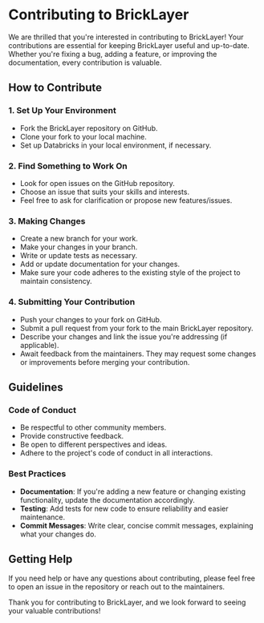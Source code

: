 # Contributing to BrickLayer

We are thrilled that you're interested in contributing to BrickLayer! Your contributions are essential for keeping BrickLayer useful and up-to-date. Whether you're fixing a bug, adding a feature, or improving the documentation, every contribution is valuable.

## How to Contribute

### 1. Set Up Your Environment

- Fork the BrickLayer repository on GitHub.
- Clone your fork to your local machine.
- Set up Databricks in your local environment, if necessary.

### 2. Find Something to Work On

- Look for open issues on the GitHub repository.
- Choose an issue that suits your skills and interests.
- Feel free to ask for clarification or propose new features/issues.

### 3. Making Changes

- Create a new branch for your work.
- Make your changes in your branch.
- Write or update tests as necessary.
- Add or update documentation for your changes.
- Make sure your code adheres to the existing style of the project to maintain consistency.

### 4. Submitting Your Contribution

- Push your changes to your fork on GitHub.
- Submit a pull request from your fork to the main BrickLayer repository.
- Describe your changes and link the issue you're addressing (if applicable).
- Await feedback from the maintainers. They may request some changes or improvements before merging your contribution.

## Guidelines

### Code of Conduct

- Be respectful to other community members.
- Provide constructive feedback.
- Be open to different perspectives and ideas.
- Adhere to the project's code of conduct in all interactions.

### Best Practices

- **Documentation**: If you're adding a new feature or changing existing functionality, update the documentation accordingly.
- **Testing**: Add tests for new code to ensure reliability and easier maintenance.
- **Commit Messages**: Write clear, concise commit messages, explaining what your changes do.

## Getting Help

If you need help or have any questions about contributing, please feel free to open an issue in the repository or reach out to the maintainers.

Thank you for contributing to BrickLayer, and we look forward to seeing your valuable contributions!
